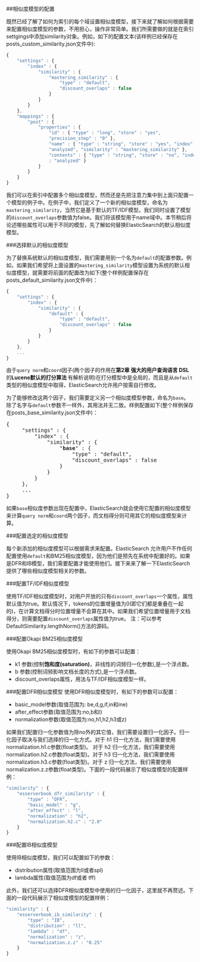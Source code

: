 ##相似度模型的配置

既然已经了解了如何为索引的每个域设置相似度模型，接下来就了解如何根据需要来配置相似度模型的参数，不用担心，操作非常简单。我们所需要做的就是在索引settgings中添加similarity对象。例如，如下的配置文本(该样例已经保存在posts_custom_similarity.json文件中):
```javascript
{
    "settings" : {
        "index" : {
            "similarity" : {
                "mastering_similarity" : {
                    "type" : "default",
                    "discount_overlaps" : false
                }
            }
        }
    },
    "mappings" : {
        "post" : {
            "properties" : {
                "id" : { "type" : "long", "store" : "yes",
                "precision_step" : "0" },
                "name" : { "type" : "string", "store" : "yes", "index" :
                "analyzed", "similarity" : "mastering_similarity" },
                "contents" : { "type" : "string", "store" : "no", "index"
                : "analyzed" }
            }
        }
    }
}
```

我们可以在索引中配置多个相似度模型，然而还是先把注意力集中到上面只配置一个模型的例子中。在例子中，我们定义了一个新的相似度模型，命名为`mastering_similarity`，当然它是基于默认的TF/IDF模型。我们同时设置了模型的`discount_overlaps`参数值为false。我们将该模型用于name域中。本节稍后将论述哪些属性可以用于不同的模型，先了解如何替换ElasticSearch的默认相似度模型。

###选择默认的相似度模型

为了替换系统默认的相似度模型，我们需要用到一个名为`default`的配置参数。例如，如果我们希望将上面设置的`mastering_similarity`模型设置为系统的默认相似度模型，就需要将前面的配置改为如下(整个样例配置保存在posts\_default_similarity.json文件中)：
```javascript
{
    "settings" : {
        "index" : {
            "similarity" : {
                "default" : {
                    "type" : "default",
                    "discount_overlaps" : false
                }
            }
        }
    },
    ...
}
```

由于`query norm`和`coord`因子(两个因子的作用在<b>第2章 强大的用户查询语言 DSL</b>的<b>Lucene默认的打分算法 </b>有解析说明)在打分模型中是全局的，而且是从`default`类型的相似度模型中取得，ElasticSearch允许用户按需自行修改。

为了能够修改这两个因子，我们需要定义另一个相似度模型参数，命名为`base`。除了名字与`default`参数不一样外，其用法并无二致。样例配置如下(整个样例保存在posts_base_similarity.json文件中)：
<pre>
{
     "settings" : {
         "index" : {
             "similarity" : {
                 "<b>base</b>" : {
                     "type" : "default",
                     "discount_overlaps" : false
                 }
             }
         }
     },
     ...
}
</pre>
如果`base`相似度参数出现在配置中，ElasticSearch就会使用它配置的相似度模型来计算`query norm`和`coord`两个因子，而文档得分则可用其它的相似度模型来计算。

###配置选定的相似度模型

每个新添加的相似度模型可以根据需求来配置。ElasticSearch 允许用户不作任何配置使用`default`和BM25相似度模型，因为他们是预先在系统中配置好的。如果是DFR和IB模型，我们需要配置才能使用他们。接下来来了解一下ElasticSearch提供了哪些相似度模型相关的参数。

###配置TF/IDF相似度模型

使用TF/IDF相似度模型时，对用户开放的只有`discount_overlaps`一个属性，属性默认值为true。默认情况下，tokens的位置增量值为0(即它们都是重叠在一起的)，在计算文档得分时位置增量不会算在其中。如果我们希望位置增量用于文档得分，则需要配置`discount_overlaps`属性值为true。 注：可以参考DefaultSimilarity.lengthNorm()方法的源码。

###配置Okapi BM25相似度模型

使用Okapi BM25相似度模型时，有如下的参数可以配置：
* k1 参数(控制<b>饱和度(saturation)</b>，非线性的词频归一化参数),是一个浮点数。
* b 参数(控制词频影响文档长度的方式),是一个浮点数。
* discount_overlaps属性，用法与TF/IDF相似度模型一样。

###配置DFR相似度模型
使用DFR相似度模型时，有如下的参数可以配置：
* basic_model参数(取值范围为: be,d,g,if,in和ine)
* after_effect参数(取值范围为:no,b和l)
* normalization参数(取值范围为:no,h1,h2,h3或z)

如果我们配置归一化参数值为除no外的其它值，我们需要设置归一化因子。归一化因子取决与我们选择的归一化方式。对于 h1 归一化方法，我们需要使用normalization.h1.c参数(float类型)。
对于 h2 归一化方法，我们需要使用normalization.h2.c参数(float类型)。对于 h3 归一化方法，我们需要使用normalization.h3.c参数(float类型)。对于 z 归一化方法，我们需要使用normalization.z.z参数(float类型)。下面的一段代码展示了相似度模型的配置样例：
```javascript
"similarity" : {
    "esserverbook_dfr_similarity" : {
        "type" : "DFR",
        "basic_model" : "g",
        "after_effect" : "l",
        "normalization" : "h2",
        "normalization.h2.c" : "2.0"
    }
}
```

###配置IB相似度模型

使用IB相似度模型，我们可以配置如下的参数：
* distribution属性(取值范围为ll或者spl)
* lambda属性(取值范围为df或者 tff)

此外，我们还可以选择DFR相似度模型中使用的归一化因子，这里就不再赘述。下面的一段代码展示了相似度模型的配置样例：
```javascript
"similarity" : {
    "esserverbook_ib_similarity" : {
        "type" : "IB",
        "distribution" : "ll",
        "lambda" : "df",
        "normalization" : "z",
        "normalization.z.z" : "0.25"
    }
}
```

